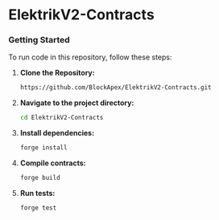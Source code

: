 # ElektrikV2-Contracts

### Getting Started

To run code in this repository, follow these steps:

1. **Clone the Repository:**

   ```bash
   https://github.com/BlockApex/ElektrikV2-Contracts.git

2. **Navigate to the project directory:**
    ```bash
    cd ElektrikV2-Contracts

3. **Install dependencies:**
   ```bash
   forge install

4. **Compile contracts:**
   ```bash
   forge build

5. **Run tests:**
   ```bash
   forge test
